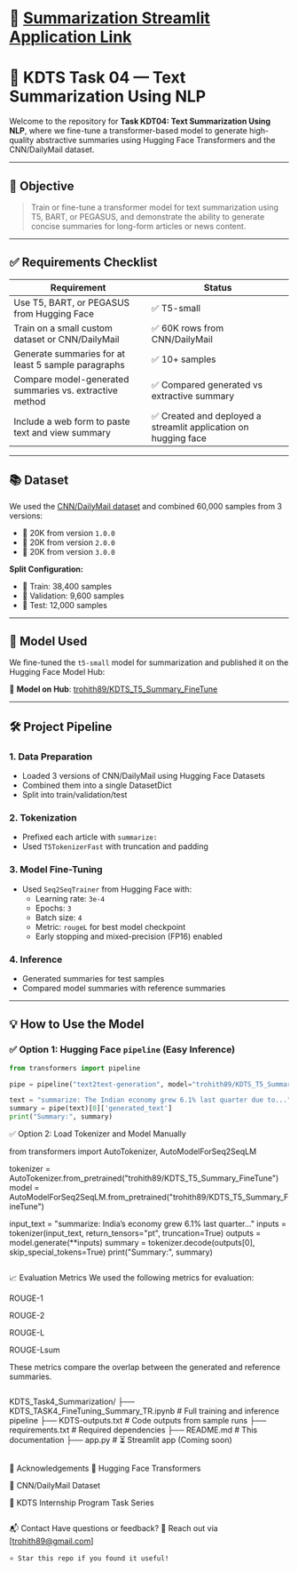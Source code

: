 # 🌟 [Summarization Streamlit Application Link](https://finetuning-t5-summarization-jybt9gjaayxzweh97ja4sn.streamlit.app/)

# 📝 KDTS Task 04 — Text Summarization Using NLP

Welcome to the repository for **Task KDT04: Text Summarization Using NLP**, where we fine-tune a transformer-based model to generate high-quality abstractive summaries using Hugging Face Transformers and the CNN/DailyMail dataset.

---

## 🎯 Objective

> Train or fine-tune a transformer model for text summarization using T5, BART, or PEGASUS, and demonstrate the ability to generate concise summaries for long-form articles or news content.

---

## ✅ Requirements Checklist

| Requirement                                                   | Status     |
|---------------------------------------------------------------|------------|
| Use T5, BART, or PEGASUS from Hugging Face                    | ✅ T5-small |
| Train on a small custom dataset or CNN/DailyMail              | ✅ 60K rows from CNN/DailyMail |
| Generate summaries for at least 5 sample paragraphs           | ✅ 10+ samples |
| Compare model-generated summaries vs. extractive method       | ✅ Compared generated vs extractive summary |
| Include a web form to paste text and view summary             | ✅ Created and deployed a streamlit application on hugging face |

---

## 📚 Dataset

We used the [CNN/DailyMail dataset](https://huggingface.co/datasets/cnn_dailymail) and combined 60,000 samples from 3 versions:

- 📘 20K from version `1.0.0`
- 📙 20K from version `2.0.0`
- 📗 20K from version `3.0.0`

**Split Configuration:**
- 🔹 Train: 38,400 samples
- 🔹 Validation: 9,600 samples
- 🔹 Test: 12,000 samples

---

## 🤖 Model Used

We fine-tuned the `t5-small` model for summarization and published it on the Hugging Face Model Hub:

🔗 **Model on Hub**: [trohith89/KDTS_T5_Summary_FineTune](https://huggingface.co/trohith89/KDTS_T5_Summary_FineTune)

---

## 🛠️ Project Pipeline

### 1. Data Preparation  
- Loaded 3 versions of CNN/DailyMail using Hugging Face Datasets
- Combined them into a single DatasetDict
- Split into train/validation/test 

### 2. Tokenization  
- Prefixed each article with `summarize:`
- Used `T5TokenizerFast` with truncation and padding

### 3. Model Fine-Tuning  
- Used `Seq2SeqTrainer` from Hugging Face with:
  - Learning rate: `3e-4`
  - Epochs: `3`
  - Batch size: `4`
  - Metric: `rougeL` for best model checkpoint
  - Early stopping and mixed-precision (FP16) enabled

### 4. Inference  
- Generated summaries for test samples
- Compared model summaries with reference summaries

---

## 💡 How to Use the Model

### ✅ Option 1: Hugging Face `pipeline` (Easy Inference)

```python
from transformers import pipeline

pipe = pipeline("text2text-generation", model="trohith89/KDTS_T5_Summary_FineTune")

text = "summarize: The Indian economy grew 6.1% last quarter due to..."
summary = pipe(text)[0]['generated_text']
print("Summary:", summary)


```
✅ Option 2: Load Tokenizer and Model Manually

from transformers import AutoTokenizer, AutoModelForSeq2SeqLM

tokenizer = AutoTokenizer.from_pretrained("trohith89/KDTS_T5_Summary_FineTune")
model = AutoModelForSeq2SeqLM.from_pretrained("trohith89/KDTS_T5_Summary_FineTune")

input_text = "summarize: India’s economy grew 6.1% last quarter..."
inputs = tokenizer(input_text, return_tensors="pt", truncation=True)
outputs = model.generate(**inputs)
summary = tokenizer.decode(outputs[0], skip_special_tokens=True)
print("Summary:", summary)

```
```
📈 Evaluation Metrics
We used the following metrics for evaluation:

ROUGE-1

ROUGE-2

ROUGE-L

ROUGE-Lsum

These metrics compare the overlap between the generated and reference summaries.
```
```
KDTS_Task4_Summarization/
├── KDTS_TASK4_FineTuning_Summary_TR.ipynb  # Full training and inference pipeline
├── KDTS-outputs.txt                        # Code outputs from sample runs
├── requirements.txt                        # Required dependencies
├── README.md                               # This documentation
├── app.py                                  # ⏳ Streamlit app (Coming soon)

```
```
🙌 Acknowledgements
🤗 Hugging Face Transformers

📰 CNN/DailyMail Dataset

🧪 KDTS Internship Program Task Series
```

```
📬 Contact
Have questions or feedback?
📧 Reach out via [trohith89@gmail.com]
```
⭐️ Star this repo if you found it useful!

